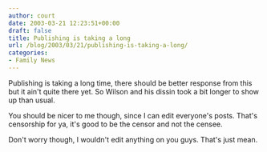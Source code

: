 ```yaml
---
author: court
date: 2003-03-21 12:23:51+00:00
draft: false
title: Publishing is taking a long
url: /blog/2003/03/21/publishing-is-taking-a-long/
categories:
- Family News
---
```


Publishing is taking a long time, there should be better response from this but it ain't quite there yet.  So Wilson and his dissin took a bit longer to show up than usual.

You should be nicer to me though, since I can edit everyone's posts.  That's censorship for ya, it's good to be the censor and not the censee.

Don't worry though, I wouldn't edit anything on you guys.  That's just mean.
